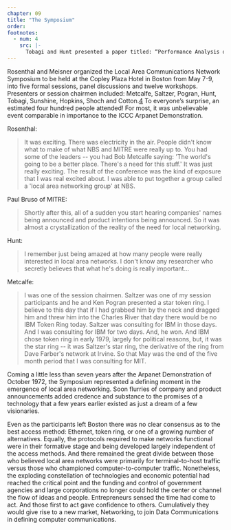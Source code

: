 ```yaml
---
chapter: 09
title: "The Symposium"
order:
footnotes:
  - num: 4
    src: |-
      Tobagi and Hunt presented a paper titled: “Performance Analysis of Carrier Sense Multiple Access with Collision Detection.”(Fouad A. Tobagi and V. Bruce Hunt, “Performance Analysis of Carrier Sense Multiple Access with Collision Detection, Computer Networks 4, North-Holland Publishing Co, 1980 pp. 245-259) Kleinrock and Tobagi first coined the expression Carrier Sense Mltiple Access, CSMA, in connection with two papers published in 1975. L. Kleinrock and F. A. Tobagi, Packet Switching in radio channels: Part I -- Carrier Sense Multiple-Access modes and their throughput-delay characteristics, *IEEE Trans. Commun.*, vol. Com-23, pp. 1400-1416, Dec. 1975 and F. A. Tobagi and L. Kleinrock, “Packet Switching in Radio Channels: Part II -- The Hidden Terminal Problem in Carrier Sense Multiple-Access and the Busy-Tone Solution,” *IEEE Trans. Commun.*, vol. Com-23, pp. 1417-1433, Dec 1975
---
```


Rosenthal and Meisner organized the Local Area Communications Network Symposium to be held at the Copley Plaza Hotel in Boston from May 7-9, into five formal sessions, panel discussions and twelve workshops. Presenters or session chairmen included: Metcalfe, Saltzer, Pogran, Hunt, Tobagi, Sunshine, Hopkins, Shoch and Cotton.<a name="fnloc4" href="#fn4">4</a>  To everyone’s surprise, an estimated four hundred people attended! For most, it was unbelievable event comparable in importance to the ICCC Arpanet Demonstration.

Rosenthal:

>It was exciting. There was electricity in the air. People didn't know what to make of what NBS and MITRE were really up to. You had some of the leaders -- you had Bob Metcalfe saying: 'The world's going to be a better place. There's a need for this stuff.' It was just really exciting. The result of the conference was the kind of exposure that I was real excited about. I was able to put together a group called a 'local area networking group' at NBS.

Paul Bruso of MITRE:

>Shortly after this, all of a sudden you start hearing companies' names being announced and product intentions being announced. So it was almost a crystallization of the reality of the need for local networking.

Hunt:

>I remember just being amazed at how many people were really interested in local area networks. I don't know any researcher who secretly believes that what he's doing is really important...

Metcalfe:

>I was one of the session chairmen. Saltzer was one of my session participants and he and Ken Pogran presented a star token ring. I believe to this day that if I had grabbed him by the neck and dragged him and threw him into the Charles River that day there would be no IBM Token Ring today. Saltzer was consulting for IBM in those days. And I was consulting for IBM for two days. And, he won. And IBM chose token ring in early 1979, largely for political reasons, but, it was the star ring -- it was Saltzer's star ring, the derivative of the ring from Dave Farber's network at Irvine. So that May was the end of the five month period that I was consulting for MIT.

Coming a little less than seven years after the Arpanet Demonstration of October 1972, the Symposium represented a defining moment in the emergence of local area networking. Soon flurries of company and product announcements added credence and substance to the promises of a technology that a few years earlier existed as just a dream of a few visionaries.

Even as the participants left Boston there was no clear consensus as to the best access method: Ethernet, token ring, or one of a growing number of alternatives. Equally, the protocols required to make networks functional were in their formative stage and being developed largely independent of the access methods. And there remained the great divide between those who believed local area networks were primarily for terminal-to-host traffic versus those who championed computer-to-computer traffic. Nonetheless, the exploding constellation of technologies and economic potential had reached the critical point and the funding and control of government agencies and large corporations no longer could hold the center or channel the flow of ideas and people. Entrepreneurs sensed the time had come to act. And those first to act gave confidence to others. Cumulatively they would give rise to a new market, Networking, to join Data Communications in defining computer communications.

